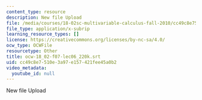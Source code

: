 ```yaml
---
content_type: resource
description: New file Upload
file: /media/courses/18-02sc-multivariable-calculus-fall-2010/cc49c8e7510e3a97e157421fee45a0b2_ocw-18_02-f07-lec06_220k.srt
file_type: application/x-subrip
learning_resource_types: []
license: https://creativecommons.org/licenses/by-nc-sa/4.0/
ocw_type: OCWFile
resourcetype: Other
title: ocw-18_02-f07-lec06_220k.srt
uid: cc49c8e7-510e-3a97-e157-421fee45a0b2
video_metadata:
  youtube_id: null
---
```

New file Upload